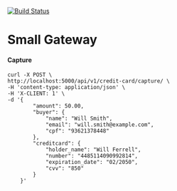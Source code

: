[![Build Status](https://travis-ci.org/riquellopes/small-gateway.svg?branch=master)](https://travis-ci.org/riquellopes/small-gateway)

Small Gateway
=============


#### Capture
```shell
curl -X POST \
http://localhost:5000/api/v1/credit-card/capture/ \
-H 'content-type: application/json' \
-H 'X-CLIENT: 1' \
-d '{
        "amount": 50.00,
        "buyer": {
            "name": "Will Smith",
            "email": "will.smith@example.com",
            "cpf": "93621378448"
        },
        "creditcard": {
            "holder_name": "Will Ferrell",
            "number": "4485114090992814",
            "expiration_date": "02/2050",
            "cvv": "850"
        }
    }'
```
